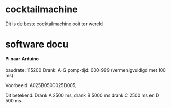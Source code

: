 # cocktailmachine
Dit is de beste cocktailmachine ooit ter wereld



<h1>software docu</h1>

<h4>Pi naar Arduino</h4>

baudrate: 115200
Drank: A-G
pomp-tijd: 000-999 (vermenigvuldigd met 100 ms)

Voorbeeld: A025B050C025D005;

Dit betekend: Drank A 2500 ms, drank B 5000 ms drank C 2500 ms en D 500 ms.

